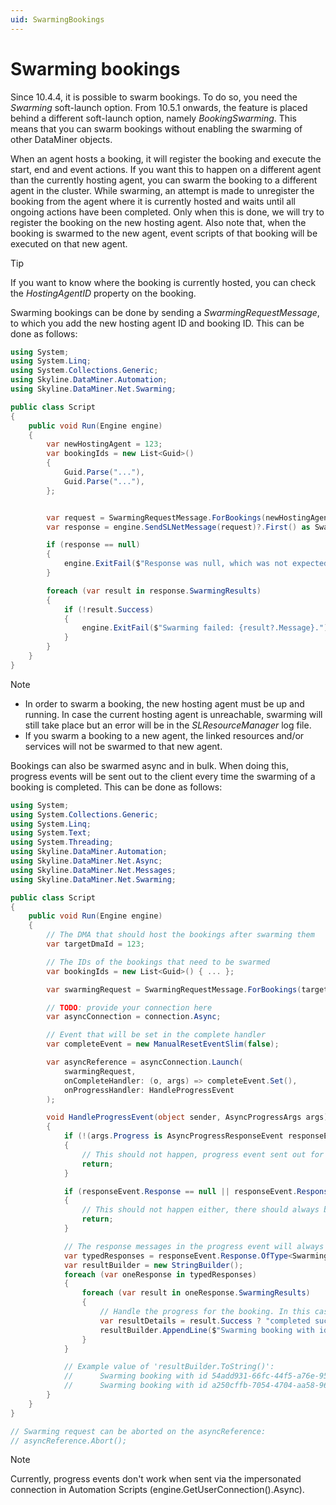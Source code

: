 ```yaml
---
uid: SwarmingBookings
---
```


# Swarming bookings

Since 10.4.4, it is possible to swarm bookings. To do so, you need the *Swarming* soft-launch option. 
From 10.5.1 onwards, the feature is placed behind a different soft-launch option, namely *BookingSwarming*. This means that you can swarm bookings without enabling the swarming of other DataMiner objects. 

When an agent hosts a booking, it will register the booking and execute the start, end and event actions. If you want this to happen on a different agent than the currently hosting agent, you can swarm the booking to a different agent in the cluster. While swarming, an attempt is made to unregister the booking from the agent where it is currently hosted and waits until all ongoing actions have been completed. Only when this is done, we will try to register the booking on the new hosting agent. Also note that, when the booking is swarmed to the new agent, event scripts of that booking will be executed on that new agent.

> [!TIP]
> If you want to know where the booking is currently hosted, you can check the *HostingAgentID* property on the booking.

Swarming bookings can be done by sending a *SwarmingRequestMessage*, to which you add the new hosting agent ID and booking ID. 
This can be done as follows:

```csharp
using System;
using System.Linq;
using System.Collections.Generic;
using Skyline.DataMiner.Automation;
using Skyline.DataMiner.Net.Swarming;

public class Script
{
    public void Run(Engine engine)
    {
        var newHostingAgent = 123;
        var bookingIds = new List<Guid>()
        {
            Guid.Parse("..."),
            Guid.Parse("..."),
        };


        var request = SwarmingRequestMessage.ForBookings(newHostingAgent, bookingIds.ToArray());
        var response = engine.SendSLNetMessage(request)?.First() as SwarmingResponseMessage;

        if (response == null)
        {
            engine.ExitFail($"Response was null, which was not expected.");
        }

        foreach (var result in response.SwarmingResults)
        {
            if (!result.Success)
            {
                engine.ExitFail($"Swarming failed: {result?.Message}.");
            }
        }
    }
}
```

> [!NOTE]
>
> - In order to swarm a booking, the new hosting agent must be up and running. In case the current hosting agent is unreachable, swarming will still take place but an error will be in the *SLResourceManager* log file. 
> -  If you swarm a booking to a new agent, the linked resources and/or services will not be swarmed to that new agent. 

Bookings can also be swarmed async and in bulk. When doing this, progress events will be sent out to the client every time the swarming of a booking is completed. This can be done as follows: 

```csharp
using System;
using System.Collections.Generic;
using System.Linq;
using System.Text;
using System.Threading;
using Skyline.DataMiner.Automation;
using Skyline.DataMiner.Net.Async;
using Skyline.DataMiner.Net.Messages;
using Skyline.DataMiner.Net.Swarming;

public class Script
{
    public void Run(Engine engine)
    {
        // The DMA that should host the bookings after swarming them
        var targetDmaId = 123;

        // The IDs of the bookings that need to be swarmed
        var bookingIds = new List<Guid>() { ... };

        var swarmingRequest = SwarmingRequestMessage.ForBookings(targetDmaId, bookingIds.ToArray());

        // TODO: provide your connection here
        var asyncConnection = connection.Async;

        // Event that will be set in the complete handler
        var completeEvent = new ManualResetEventSlim(false);

        var asyncReference = asyncConnection.Launch(
            swarmingRequest,
            onCompleteHandler: (o, args) => completeEvent.Set(),
            onProgressHandler: HandleProgressEvent
        );

        void HandleProgressEvent(object sender, AsyncProgressArgs args)
        {
            if (!(args.Progress is AsyncProgressResponseEvent responseEvent))
            {
                // This should not happen, progress event sent out for booking swarming will always be of type 'AsyncProgressResponseEvent'
                return;
            }

            if (responseEvent.Response == null || responseEvent.Response.Length == 0)
            {
                // This should not happen either, there should always be at least one response in the event.
                return;
            }

            // The response messages in the progress event will always be of type 'SwarmingResponseMessage'
            var typedResponses = responseEvent.Response.OfType<SwarmingResponseMessage>().ToList();
            var resultBuilder = new StringBuilder();
            foreach (var oneResponse in typedResponses)
            {
                foreach (var result in oneResponse.SwarmingResults)
                {
                    // Handle the progress for the booking. In this case generate an information event
                    var resultDetails = result.Success ? "completed successfully" : $"failed with error: {result.Message}";
                    resultBuilder.AppendLine($"Swarming booking with id {result.DmaObjectRef} {resultDetails}");
                }
            }

            // Example value of 'resultBuilder.ToString()':
            //      Swarming booking with id 54add931-66fc-44f5-a76e-95ad0317f6af completed successfully
            //      Swarming booking with id a250cffb-7054-4704-aa58-96200b0c49b3 failed with error: Could not swarm booking with id 'a250cffb-7054-4704-aa58-96200b0c49b3': ResourceManager is not initialized
        }
    }
}

// Swarming request can be aborted on the asyncReference:
// asyncReference.Abort();
```

> [!NOTE]
>
> Currently, progress events don't work when sent via the impersonated connection in Automation Scripts (engine.GetUserConnection().Async).
